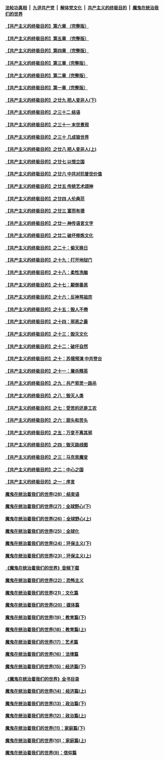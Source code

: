 ####  [法轮功真相](../../../../basic/blob/master/README.md?t=05010131) &nbsp;|&nbsp; [九评共产党](../../../../9ping.md/blob/master/README.md?t=05010131) &nbsp;|&nbsp; [解体党文化](../../../../jtdwh.md/blob/master/README.md?t=05010131)  &nbsp;|&nbsp; [共产主义的终极目的](../../../../gczydzjmd.md/blob/master/README.md?t=05010131) &nbsp;|&nbsp; [魔鬼在统治我们的世界](../../../../mgztzwmdsj.md/blob/master/README.md?t=05010131) 

#### [【共产主义的终极目的】第六章 （完整版）](../pages/nsc422/n11428913.md?t=05010131) 

#### [【共产主义的终极目的】第五章 （完整版）](../pages/nsc422/n11428912.md?t=05010131) 

#### [【共产主义的终极目的】第四章 （完整版）](../pages/nsc422/n11428907.md?t=05010131) 

#### [【共产主义的终极目的】第三章（完整版）](../pages/nsc422/n11428848.md?t=05010131) 

#### [【共产主义的终极目的】第二章（完整版）](../pages/nsc422/n11428831.md?t=05010131) 

#### [【共产主义的终极目的】第一章（完整版）](../pages/nsc422/n11417651.md?t=05010131) 

#### [【共产主义的终极目的】之廿九 把人变非人(下)](../pages/nsc422/n11344140.md?t=05010131) 

#### [【共产主义的终极目的】之三十二 结语](../pages/nsc422/n11360535.md?t=05010131) 

#### [【共产主义的终极目的】之三十一 末世景观](../pages/nsc422/n11351129.md?t=05010131) 

#### [【共产主义的终极目的】之三十 几成狼世界](../pages/nsc422/n11348280.md?t=05010131) 

#### [【共产主义的终极目的】之廿八 把人变非人(上)](../pages/nsc422/n11340492.md?t=05010131) 

#### [【共产主义的终极目的】之廿七 以恨立国](../pages/nsc422/n11336944.md?t=05010131) 

#### [【共产主义的终极目的】之廿六 中共对抗普世价值](../pages/nsc422/n11324785.md?t=05010131) 

#### [【共产主义的终极目的】之廿五 传统艺术颂神](../pages/nsc422/n11296396.md?t=05010131) 

#### [【共产主义的终极目的】之廿四 人伦典范](../pages/nsc422/n11296397.md?t=05010131) 

#### [【共产主义的终极目的】之廿三 富而有德](../pages/nsc422/n11283598.md?t=05010131) 

#### [【共产主义的终极目的】之廿一 神传语言文字](../pages/nsc422/n11263265.md?t=05010131) 

#### [【共产主义的终极目的】之廿二 破坏修炼文化](../pages/nsc422/n11245728.md?t=05010131) 

#### [【共产主义的终极目的】之二十：偷天换日](../pages/nsc422/n11238846.md?t=05010131) 

#### [【共产主义的终极目的】之十九：打开地狱门](../pages/nsc422/n11206376.md?t=05010131) 

#### [【共产主义的终极目的】之十八：柔性洗脑](../pages/nsc422/n11199994.md?t=05010131) 

#### [【共产主义的终极目的】之十七：颠倒善恶](../pages/nsc422/n11179782.md?t=05010131) 

#### [【共产主义的终极目的】之十六：反神骂祖宗](../pages/nsc422/n11166798.md?t=05010131) 

#### [【共产主义的终极目的】之十五：毁人不倦](../pages/nsc422/n11166792.md?t=05010131) 

#### [【共产主义的终极目的】之十四：邪恶之最](../pages/nsc422/n11150249.md?t=05010131) 

#### [【共产主义的终极目的】之十三：毁灭文化](../pages/nsc422/n11135227.md?t=05010131) 

#### [【共产主义的终极目的】之十二：破坏自然](../pages/nsc422/n11135214.md?t=05010131) 

#### [【共产主义的终极目的】之十：苏俄预演 中共登台](../pages/nsc422/n11118424.md?t=05010131) 

#### [【共产主义的终极目的】之十一：屠杀精英](../pages/nsc422/n11118442.md?t=05010131) 

#### [【共产主义的终极目的】之九：共产邪灵一路杀](../pages/nsc422/n11114139.md?t=05010131) 

#### [【共产主义的终极目的】之八：毁灭人类](../pages/nsc422/n11108503.md?t=05010131) 

#### [【共产主义的终极目的】之七：受苦的还是工农](../pages/nsc422/n11101809.md?t=05010131) 

#### [【共产主义的终极目的】之六：甜头和苦头](../pages/nsc422/n11096971.md?t=05010131) 

#### [【共产主义的终极目的】之五：万变不离其邪](../pages/nsc422/n11091285.md?t=05010131) 

#### [【共产主义的终极目的】之四：毁灭路线图](../pages/nsc422/n11086284.md?t=05010131) 

#### [【共产主义的终极目的】之三：马克思魔变](../pages/nsc422/n11061941.md?t=05010131) 

#### [【共产主义的终极目的】之二：中心之国](../pages/nsc422/n11047728.md?t=05010131) 

#### [【共产主义的终极目的】之一：序言](../pages/nsc422/n11086077.md?t=05010131) 

#### [魔鬼在统治着我们的世界(28)：结束语](../pages/nsc422/n10936246.md?t=05010131) 

#### [魔鬼在统治着我们的世界(27)：全球野心(下)](../pages/nsc422/n10928319.md?t=05010131) 

#### [魔鬼在统治着我们的世界(26)：全球野心(上)](../pages/nsc422/n10900318.md?t=05010131) 

#### [魔鬼在统治着我们的世界(25)：全球化](../pages/nsc422/n10788205.md?t=05010131) 

#### [魔鬼在统治着我们的世界(24)：环保主义(下)](../pages/nsc422/n10695307.md?t=05010131) 

#### [魔鬼在统治着我们的世界(23)：环保主义(上)](../pages/nsc422/n10688613.md?t=05010131) 

#### [《魔鬼在统治着我们的世界》音频下载](../pages/nsc422/n10635553.md?t=05010131) 

#### [魔鬼在统治着我们的世界(22)：恐怖主义](../pages/nsc422/n10614727.md?t=05010131) 

#### [魔鬼在统治着我们的世界(21)：文化篇](../pages/nsc422/n10597706.md?t=05010131) 

#### [魔鬼在统治着我们的世界(20)：媒体篇](../pages/nsc422/n10586579.md?t=05010131) 

#### [魔鬼在统治着我们的世界(19)：教育篇(下)](../pages/nsc422/n10564808.md?t=05010131) 

#### [魔鬼在统治着我们的世界(18)：教育篇(上)](../pages/nsc422/n10526970.md?t=05010131) 

#### [魔鬼在统治着我们的世界(17)：艺术篇](../pages/nsc422/n10499093.md?t=05010131) 

#### [魔鬼在统治着我们的世界(16)：法律篇](../pages/nsc422/n10485969.md?t=05010131) 

#### [魔鬼在统治着我们的世界(15)：经济篇(下)](../pages/nsc422/n10469975.md?t=05010131) 

#### [《魔鬼在统治着我们的世界》全书目录](../pages/nsc422/n10464261.md?t=05010131) 

#### [魔鬼在统治着我们的世界(14)：经济篇(上)](../pages/nsc422/n10457370.md?t=05010131) 

#### [魔鬼在统治着我们的世界(13)：政治篇(下)](../pages/nsc422/n10448270.md?t=05010131) 

#### [魔鬼在统治着我们的世界(12)：政治篇(上)](../pages/nsc422/n10444576.md?t=05010131) 

#### [魔鬼在统治着我们的世界(11)：家庭篇(下)](../pages/nsc422/n10440961.md?t=05010131) 

#### [魔鬼在统治着我们的世界(10)：家庭篇(上)](../pages/nsc422/n10435448.md?t=05010131) 

#### [魔鬼在统治着我们的世界(9)：信仰篇](../pages/nsc422/n10432159.md?t=05010131) 

